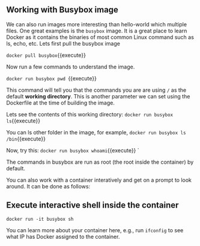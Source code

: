 
## Working with Busybox image

We can also run images more interesting than hello-world which multiple files. One great examples is the `busybox` image. It is a great place to learn Docker as it contains the binaries of most common Linux command such as ls, echo, etc. Lets first pull the busybox image 

`docker pull busybox`{{execute}}

Now run a few commands to understand the image. 

`docker run busybox pwd `{{execute}}

This command will tell you that the commands you are are using `/` as the default **working directory**. This is another parameter we can set using the Dockerfile at the time of building the image. 

Lets see the contents of this working directory:
`docker run busybox ls`{{execute}}

You can ls other folder in the image, for example,
`docker run busybox ls /bin`{{execute}}

Now, try this: 
`docker run busybox whoami`{{execute}}
`

The commands in busybox are run as root (the root inside the container) by default. 


You can also work with a container interatively and get on a prompt to look around. It can be done as follows: 

## Execute interactive shell inside the container

`docker run -it busybox sh`

You can learn more about your container here, e.g., run `ifconfig` to see what IP has Docker assigned to the container. 

